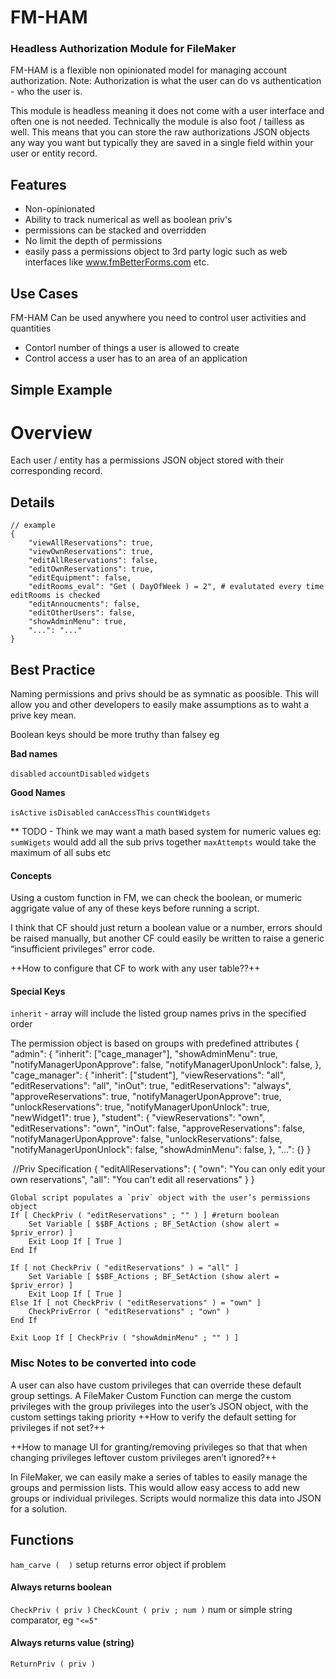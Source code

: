 # FM-HAM
### Headless Authorization Module for FileMaker

FM-HAM is a flexible non opinionated model for managing account authorization. Note: Authorization is what the user can do vs authentication - who the user is.

This module is headless meaning it does not come with a user interface and often one is not needed. Technically the module is also foot / tailless as well. This means that you can store the raw authorizations JSON objects any way you want but typically they are saved in a single field within your user or entity record.

## Features
- Non-opinionated
- Ability to track numerical as well as boolean priv's
- permissions can be stacked and overridden
- No limit the depth of permissions
- easily pass a permissions object to 3rd party logic such as web interfaces like www.fmBetterForms.com etc.

## Use Cases
FM-HAM Can be used anywhere you need to control user activities and quantities
- Contorl number of things a user is allowed to create
- Control access a user has to an area of an application

## Simple Example ## 

# Overview
Each user / entity has a permissions JSON object stored with their corresponding record.

## Details

```
// example
{
	"viewAllReservations": true,
	"viewOwnReservations": true,
	"editAllReservations": false,
	"editOwnReservations": true,
	"editEquipment": false,
	"editRooms_eval": "Get ( DayOfWeek ) = 2", # evalutated every time editRooms is checked
	"editAnnoucments": false,
	"editOtherUsers": false,
	"showAdminMenu": true,
	"...": "..."
}
```

## Best Practice
Naming permissions and privs should be as symnatic as poosible. This will allow you and other developers to easily make assumptions as to waht a prive key mean.

Boolean keys should be more truthy than falsey eg 

**Bad names**

`disabled`
`accountDisabled`
`widgets`

**Good Names**

`isActive`
`isDisabled`
`canAccessThis`
`countWidgets`

** TODO - Think we may want a math based system for numeric values
eg: 
`sumWigets` would add all the sub privs together
`maxAttempts` would take the maximum of all subs
etc


#### Concepts

Using a custom function in FM, we can check the boolean, or mumeric aggrigate value of any of these keys before running a script.

I think that CF should just return a boolean value or a number, errors should be raised manually, but another CF could easily be written to raise a generic “insufficient privileges” error code.


++How to configure that CF to work with any user table??++

#### Special Keys
`inherit` - array will include the listed group names privs in the specified order

The permission object is based on groups with predefined attributes
{
	"admin": {
		"inherit": ["cage_manager"],
		"showAdminMenu": true,
		"notifyManagerUponApprove": false,
		"notifyManagerUponUnlock": false,
	},
	"cage_manager": {
		"inherit": ["student"],
		"viewReservations": "all",
		"editReservations": "all",
		"inOut": true,
		"editReservations": "always",
		"approveReservations": true,
		"notifyManagerUponApprove": true,
		"unlockReservations": true,
		"notifyManagerUponUnlock": true,
		"newWidget1": true
	},
	"student": {
		"viewReservations": "own",
		"editReservations": "own",
		"inOut": false,
		"approveReservations": false,
		"notifyManagerUponApprove": false,
		"unlockReservations": false,
		"notifyManagerUponUnlock": false,
		"showAdminMenu": false,
	},
	"...": {}
}

​
//Priv Specification
{
	"editAllReservations": {
		"own": "You can only edit your own reservations",
		"all": "You can't edit all reservations"
	}
}

```
Global script populates a `priv` object with the user’s permissions object
If [ CheckPriv ( "editReservations" ; "" ) ] #return boolean
	Set Variable [ $$BF_Actions ; BF_SetAction (show alert = $priv_error) ]
	Exit Loop If [ True ]
End If
```



```
If [ not CheckPriv ( "editReservations" ) = "all" ]
	Set Variable [ $$BF_Actions ; BF_SetAction (show alert = $priv_error) ]
	Exit Loop If [ True ]
Else If [ not CheckPriv ( "editReservations" ) = "own" ]
	CheckPrivError ( "editReservations" ; "own" )
End If
​
Exit Loop If [ CheckPriv ( "showAdminMenu" ; "" ) ]

```

### Misc Notes to be converted into code

A user can also have custom privileges that can override these default group settings. A FileMaker Custom Function can merge the custom privileges with the group privileges into the user’s JSON object, with the custom settings taking priority
++How to verify the default setting for privileges if not set?++

++How to manage UI for granting/removing privileges so that that when changing privileges leftover custom privileges aren’t ignored?++

In FileMaker, we can easily make a series of tables to easily manage the groups and permission lists. This would allow easy access to add new groups or individual privileges. Scripts would normalize this data into JSON for a solution.
​

## Functions
`ham_carve (  )` setup
returns error object if problem
#### Always returns boolean
`CheckPriv ( priv )`
`CheckCount ( priv ; num )` num or simple string comparator, eg `"<=5"`
#### Always returns value (string)
`ReturnPriv ( priv )` 
